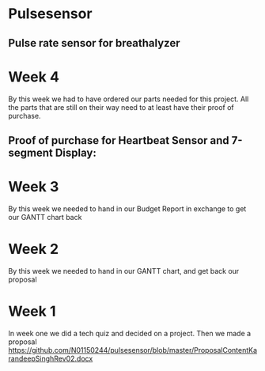 # Pulsesensor
## Pulse rate sensor for breathalyzer
# Week 4
By this week we had to have ordered our parts needed for this project. All the parts that are still on their way need to at least have their proof of purchase.

## Proof of purchase for Heartbeat Sensor and 7-segment Display:

# Week 3
By this week we needed to hand in our Budget Report in exchange to get our GANTT chart back
# Week 2
By this week we needed to hand in our GANTT chart, and get back our proposal
# Week 1
In week one we did a tech quiz and decided on a project.
Then we made a proposal <https://github.com/N01150244/pulsesensor/blob/master/ProposalContentKarandeepSinghRev02.docx>
